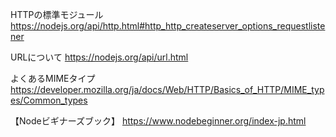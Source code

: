 HTTPの標準モジュール
https://nodejs.org/api/http.html#http_http_createserver_options_requestlistener

URLについて
https://nodejs.org/api/url.html

よくあるMIMEタイプ
https://developer.mozilla.org/ja/docs/Web/HTTP/Basics_of_HTTP/MIME_types/Common_types

【Nodeビギナーズブック】
https://www.nodebeginner.org/index-jp.html